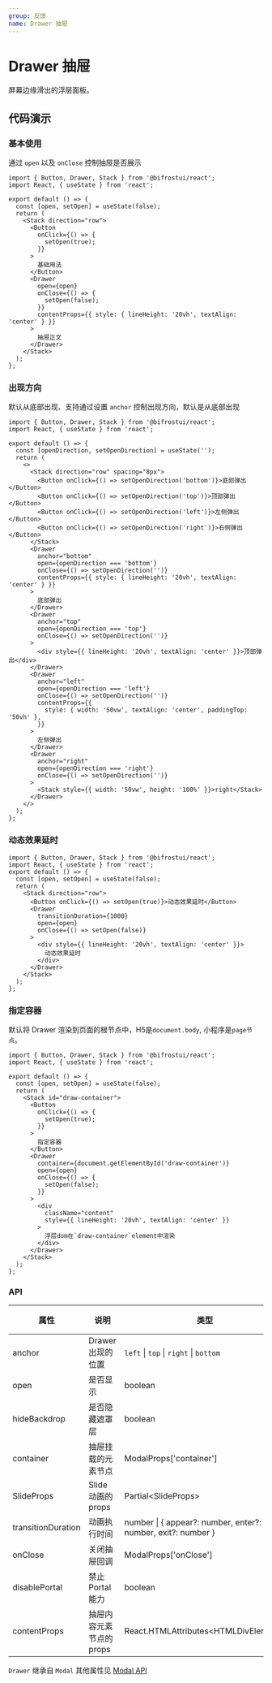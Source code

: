 ```yaml
---
group: 反馈
name: Drawer 抽屉
---
```


# Drawer 抽屉

屏幕边缘滑出的浮层面板。

## 代码演示

### 基本使用

通过 `open` 以及 `onClose` 控制抽屉是否展示

```tsx
import { Button, Drawer, Stack } from '@bifrostui/react';
import React, { useState } from 'react';

export default () => {
  const [open, setOpen] = useState(false);
  return (
    <Stack direction="row">
      <Button
        onClick={() => {
          setOpen(true);
        }}
      >
        基础用法
      </Button>
      <Drawer
        open={open}
        onClose={() => {
          setOpen(false);
        }}
        contentProps={{ style: { lineHeight: '20vh', textAlign: 'center' } }}
      >
        抽屉正文
      </Drawer>
    </Stack>
  );
};
```

### 出现方向

默认从底部出现、支持通过设置 `anchor` 控制出现方向，默认是从底部出现

```tsx
import { Button, Drawer, Stack } from '@bifrostui/react';
import React, { useState } from 'react';

export default () => {
  const [openDirection, setOpenDirection] = useState('');
  return (
    <>
      <Stack direction="row" spacing="8px">
        <Button onClick={() => setOpenDirection('bottom')}>底部弹出</Button>
        <Button onClick={() => setOpenDirection('top')}>顶部弹出</Button>
        <Button onClick={() => setOpenDirection('left')}>左侧弹出</Button>
        <Button onClick={() => setOpenDirection('right')}>右侧弹出</Button>
      </Stack>
      <Drawer
        anchor="bottom"
        open={openDirection === 'bottom'}
        onClose={() => setOpenDirection('')}
        contentProps={{ style: { lineHeight: '20vh', textAlign: 'center' } }}
      >
        底部弹出
      </Drawer>
      <Drawer
        anchor="top"
        open={openDirection === 'top'}
        onClose={() => setOpenDirection('')}
      >
        <div style={{ lineHeight: '20vh', textAlign: 'center' }}>顶部弹出</div>
      </Drawer>
      <Drawer
        anchor="left"
        open={openDirection === 'left'}
        onClose={() => setOpenDirection('')}
        contentProps={{
          style: { width: '50vw', textAlign: 'center', paddingTop: '50vh' },
        }}
      >
        左侧弹出
      </Drawer>
      <Drawer
        anchor="right"
        open={openDirection === 'right'}
        onClose={() => setOpenDirection('')}
      >
        <Stack style={{ width: '50vw', height: '100%' }}>right</Stack>
      </Drawer>
    </>
  );
};
```

### 动态效果延时

```tsx
import { Button, Drawer, Stack } from '@bifrostui/react';
import React, { useState } from 'react';
export default () => {
  const [open, setOpen] = useState(false);
  return (
    <Stack direction="row">
      <Button onClick={() => setOpen(true)}>动态效果延时</Button>
      <Drawer
        transitionDuration={1000}
        open={open}
        onClose={() => setOpen(false)}
      >
        <div style={{ lineHeight: '20vh', textAlign: 'center' }}>
          动态效果延时
        </div>
      </Drawer>
    </Stack>
  );
};
```

### 指定容器

默认将 Drawer 渲染到页面的根节点中，H5是`document.body`, 小程序是`page节点`。

```tsx
import { Button, Drawer, Stack } from '@bifrostui/react';
import React, { useState } from 'react';

export default () => {
  const [open, setOpen] = useState(false);
  return (
    <Stack id="draw-container">
      <Button
        onClick={() => {
          setOpen(true);
        }}
      >
        指定容器
      </Button>
      <Drawer
        container={document.getElementById('draw-container')}
        open={open}
        onClose={() => {
          setOpen(false);
        }}
      >
        <div
          className="content"
          style={{ lineHeight: '20vh', textAlign: 'center' }}
        >
          浮层dom在`draw-container`element中渲染
        </div>
      </Drawer>
    </Stack>
  );
};
```

### API

| 属性               | 说明                     | 类型                                                         | 默认值     |
| ------------------ | ------------------------ | ------------------------------------------------------------ | ---------- |
| anchor             | Drawer 出现的位置        | `left` \| `top` \| `right` \| `bottom`                       | `text`     |
| open               | 是否显示                 | boolean                                                      | false      |
| hideBackdrop       | 是否隐藏遮罩层           | boolean                                                      | false      |
| container          | 抽屉挂载的元素节点       | ModalProps['container']                                      | 页面根节点 |
| SlideProps         | Slide 动画的 props       | Partial<SlideProps\>                                         | -          |
| transitionDuration | 动画执行时间             | number \| { appear?: number, enter?: number, exit?: number } | -          |
| onClose            | 关闭抽屉回调             | ModalProps['onClose']                                        | -          |
| disablePortal      | 禁止 Portal能力          | boolean                                                      | false      |
| contentProps       | 抽屉内容元素节点的 props | React.HTMLAttributes<HTMLDivElement\>                        | -          |

`Drawer` 继承自 `Modal` 其他属性见 [Modal API](/cores/modal?#API)
